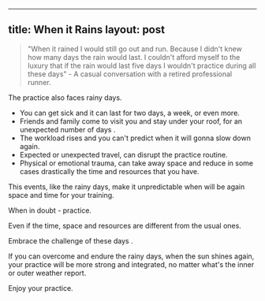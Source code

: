 ---
title: When it Rains
layout: post
--
>"When it rained I would still go out and run. Because I didn't knew how many days the rain would last. I couldn't afford myself to the luxury that if the rain would last five days I wouldn't practice during all these days"  - A casual conversation with a retired professional runner.

The practice also faces rainy days.

+  You can get sick and it can last for two days, a week, or even more.
+  Friends and family come to visit you and stay under your roof, for an unexpected number of days .
+ The workload rises and you can't  predict when it will gonna slow down again.
+ Expected or unexpected travel, can disrupt the practice routine.
+ Physical or emotional trauma, can take away space and reduce in some cases drastically the time and resources that you have.

This events, like the rainy days, make it unpredictable when will be again space and time for your training.

When in doubt - practice.

Even if the time, space and resources are different from the usual ones.

Embrace the challenge of these days .

If you can overcome and endure the rainy days, when the sun shines again, your practice will be more strong and integrated, no matter what's the inner or outer  weather report.

Enjoy your practice. 

